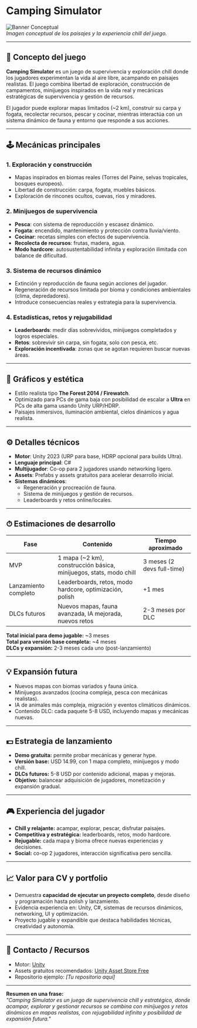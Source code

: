 # Camping Simulator

![Banner Conceptual](https://i.imgur.com/placeholder.jpeg)  
*Imagen conceptual de los paisajes y la experiencia chill del juego.*

---

## 🎯 Concepto del juego
**Camping Simulator** es un juego de supervivencia y exploración chill donde los jugadores experimentan la vida al aire libre, acampando en paisajes realistas. El juego combina libertad de exploración, construcción de campamentos, minijuegos inspirados en la vida real y mecánicas estratégicas de supervivencia y gestión de recursos.  

El jugador puede explorar mapas limitados (~2 km), construir su carpa y fogata, recolectar recursos, pescar y cocinar, mientras interactúa con un sistema dinámico de fauna y entorno que responde a sus acciones.

---

## 🕹 Mecánicas principales

### 1. Exploración y construcción
- Mapas inspirados en biomas reales (Torres del Paine, selvas tropicales, bosques europeos).  
- Libertad de construcción: carpa, fogata, muebles básicos.  
- Exploración de rincones ocultos, cuevas, ríos y miradores.  

### 2. Minijuegos de supervivencia
- **Pesca**: con sistema de reproducción y escasez dinámico.  
- **Fogata**: encendido, mantenimiento y protección contra lluvia/viento.  
- **Cocinar**: recetas simples con efectos de supervivencia.  
- **Recolecta de recursos**: frutas, madera, agua.  
- **Modo hardcore**: autosustentabilidad infinita y exploración ilimitada con balance de dificultad.  

### 3. Sistema de recursos dinámico
- Extinción y reproducción de fauna según acciones del jugador.  
- Regeneración de recursos limitada por bioma y condiciones ambientales (clima, depredadores).  
- Introduce consecuencias reales y estrategia para la supervivencia.  

### 4. Estadísticas, retos y rejugabilidad
- **Leaderboards**: medir días sobrevividos, minijuegos completados y logros especiales.  
- **Retos**: sobrevivir sin carpa, sin fogata, solo con pesca, etc.  
- **Exploración incentivada**: zonas que se agotan requieren buscar nuevas áreas.  

---

## 🎨 Gráficos y estética
- Estilo realista tipo **The Forest 2014 / Firewatch**.  
- Optimizado para PCs de gama baja con posibilidad de escalar a **Ultra** en PCs de alta gama usando Unity URP/HDRP.  
- Paisajes inmersivos, iluminación ambiental, cielos dinámicos y agua realista.  

---

## ⚙️ Detalles técnicos

- **Motor**: Unity 2023 (URP para base, HDRP opcional para builds Ultra).  
- **Lenguaje principal**: C#  
- **Multijugador**: Co-op para 2 jugadores usando networking ligero.  
- **Assets**: Prefabs y assets gratuitos para acelerar desarrollo inicial.  
- **Sistemas dinámicos**:  
  - Regeneración y procreación de fauna.  
  - Sistema de minijuegos y gestión de recursos.  
  - Leaderboards y retos online/locales.  

---

## ⏱ Estimaciones de desarrollo

| Fase | Contenido | Tiempo aproximado |
|------|-----------|-----------------|
| MVP | 1 mapa (~2 km), construcción básica, minijuegos, stats, modo chill | 3 meses (2 devs full-time) |
| Lanzamiento completo | Leaderboards, retos, modo hardcore, optimización, polish | +1 mes |
| DLCs futuros | Nuevos mapas, fauna avanzada, IA mejorada, nuevos retos | 2-3 meses por DLC |

**Total inicial para demo jugable:** ~3 meses  
**Total para versión base completa:** ~4 meses  
**DLCs y expansión:** 2-3 meses cada uno (post-lanzamiento)

---

## 💡 Expansión futura
- Nuevos mapas con biomas variados y fauna única.  
- Minijuegos avanzados (cocina compleja, pesca con mecánicas realistas).  
- IA de animales más compleja, migración y eventos climáticos dinámicos.  
- Contenido DLC: cada paquete 5-8 USD, incluyendo mapas y mecánicas nuevas.  

---

## 💵 Estrategia de lanzamiento
- **Demo gratuita:** permite probar mecánicas y generar hype.  
- **Versión base:** USD 14.99, con 1 mapa completo, minijuegos y modo chill.  
- **DLCs futuros:** 5-8 USD por contenido adicional, mapas y mejoras.  
- **Objetivo:** balancear adquisición de jugadores, monetización y expansión gradual.

---

## 🎮 Experiencia del jugador
- **Chill y relajante:** acampar, explorar, pescar, disfrutar paisajes.  
- **Competitiva y estratégica:** leaderboards, retos, modo hardcore.  
- **Rejugable:** cada mapa y bioma ofrece nuevas experiencias y decisiones.  
- **Social:** co-op 2 jugadores, interacción significativa pero sencilla.  

---

## 📈 Valor para CV y portfolio
- Demuestra **capacidad de ejecutar un proyecto completo**, desde diseño y programación hasta polish y lanzamiento.  
- Evidencia experiencia en: Unity, C#, sistemas de recursos dinámicos, networking, UI y optimización.  
- Proyecto jugable y expandible que destaca habilidades técnicas, creatividad y autonomía.  

---

## 🔗 Contacto / Recursos
- Motor: [Unity](https://unity.com/)  
- Assets gratuitos recomendados: [Unity Asset Store Free](https://assetstore.unity.com/top-assets/free)  
- Repositorio ejemplo: *[Tu repositorio aquí]*  

---

**Resumen en una frase:**  
*"Camping Simulator es un juego de supervivencia chill y estratégico, donde acampar, explorar y gestionar recursos se combina con minijuegos y retos dinámicos en mapas realistas, con rejugabilidad infinita y posibilidad de expansión futura."*  
